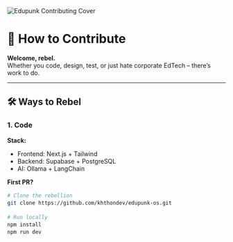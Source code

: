 <img src="assets/edupunk-os-contributing@2x.png" srcset="assets/edupunk-os-contributing@1x.png 1x, assets/edupunk-os-contributing@2x.png 2x" alt="Edupunk Contributing Cover">

# 🔨 How to Contribute  
**Welcome, rebel.**  
Whether you code, design, test, or just hate corporate EdTech – there’s work to do.  

---

## 🛠️ Ways to Rebel  

### 1. **Code**  
**Stack:**  
- Frontend: Next.js + Tailwind  
- Backend: Supabase + PostgreSQL  
- AI: Ollama + LangChain  

**First PR?**  
```bash
# Clone the rebellion  
git clone https://github.com/khthondev/edupunk-os.git

# Run locally  
npm install  
npm run dev